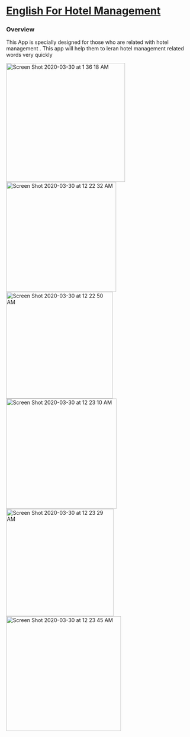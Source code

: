 
# <u>English For Hotel Management</u>

<h3> Overview </h3>

This App is specially designed for those who are related with hotel management . This app will help them to leran hotel management related words very quickly


<img width="321" alt="Screen Shot 2020-03-30 at 1 36 18 AM" src="https://user-images.githubusercontent.com/59824683/77858696-e1276300-7226-11ea-809c-2faa894d3505.png">

<img width="297" alt="Screen Shot 2020-03-30 at 12 22 32 AM" src="https://user-images.githubusercontent.com/59824683/77858187-a4a63800-7223-11ea-855e-0b54220db1dc.png">

<img width="288" alt="Screen Shot 2020-03-30 at 12 22 50 AM" src="https://user-images.githubusercontent.com/59824683/77858188-a5d76500-7223-11ea-9d03-c88901552259.png">

<img width="298" alt="Screen Shot 2020-03-30 at 12 23 10 AM" src="https://user-images.githubusercontent.com/59824683/77858189-a7089200-7223-11ea-96e7-6cf4f00161e9.png">

<img width="290" alt="Screen Shot 2020-03-30 at 12 23 29 AM" src="https://user-images.githubusercontent.com/59824683/77858193-a7a12880-7223-11ea-9fe0-b8dcf2196f5b.png">


<img width="310" alt="Screen Shot 2020-03-30 at 12 23 45 AM" src="https://user-images.githubusercontent.com/59824683/77858194-a7a12880-7223-11ea-832a-af2955ab5753.png">
